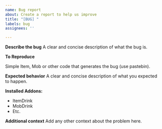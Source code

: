 ```yaml
---
name: Bug report
about: Create a report to help us improve
title: "[BUG] "
labels: bug
assignees: ''

---
```


**Describe the bug**
A clear and concise description of what the bug is.

**To Reproduce**

Simple Item, Mob or other code that generates the bug (use pastebin).

**Expected behavior**
A clear and concise description of what you expected to happen.

**Installed Addons:**
 - ItemDrink
- MobDrink
- Etc.

**Additional context**
Add any other context about the problem here.

